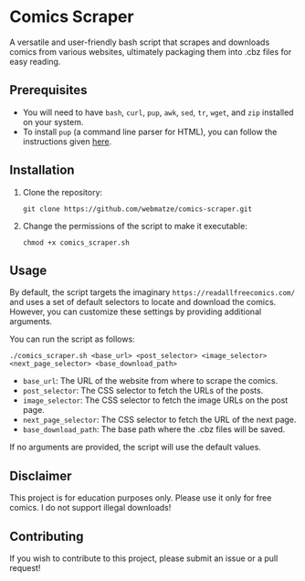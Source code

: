 # Comics Scraper

A versatile and user-friendly bash script that scrapes and downloads comics from various websites, ultimately packaging them into .cbz files for easy reading.

## Prerequisites

- You will need to have `bash`, `curl`, `pup`, `awk`, `sed`, `tr`, `wget`, and `zip` installed on your system.
- To install `pup` (a command line parser for HTML), you can follow the instructions given [here](https://github.com/ericchiang/pup).

## Installation

1. Clone the repository:
    ```
    git clone https://github.com/webmatze/comics-scraper.git
    ```
2. Change the permissions of the script to make it executable:
    ```
    chmod +x comics_scraper.sh
    ```

## Usage

By default, the script targets the imaginary `https://readallfreecomics.com/` and uses a set of default selectors to locate and download the comics. However, you can customize these settings by providing additional arguments.

You can run the script as follows:

```
./comics_scraper.sh <base_url> <post_selector> <image_selector> <next_page_selector> <base_download_path>
```

- `base_url`: The URL of the website from where to scrape the comics.
- `post_selector`: The CSS selector to fetch the URLs of the posts.
- `image_selector`: The CSS selector to fetch the image URLs on the post page.
- `next_page_selector`: The CSS selector to fetch the URL of the next page.
- `base_download_path`: The base path where the .cbz files will be saved.

If no arguments are provided, the script will use the default values. 

## Disclaimer

This project is for education purposes only. Please use it only for free comics.
I do not support illegal downloads!

## Contributing

If you wish to contribute to this project, please submit an issue or a pull request!
